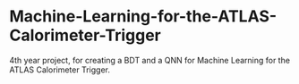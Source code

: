 # Machine-Learning-for-the-ATLAS-Calorimeter-Trigger
4th year project, for creating a BDT and a QNN for Machine Learning for the ATLAS Calorimeter Trigger.  
